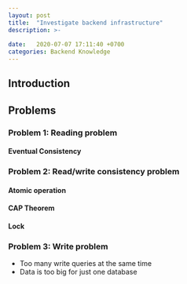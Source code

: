```yaml
---
layout: post
title:  "Investigate backend infrastructure"
description: >-
  
date:   2020-07-07 17:11:40 +0700
categories: Backend Knowledge
---
```

## Introduction
## Problems
### Problem 1: Reading problem
#### Eventual Consistency
### Problem 2: Read/write consistency problem 
#### Atomic operation
#### CAP Theorem
#### Lock
### Problem 3: Write problem
- Too many write queries at the same time
- Data is too big for just one database